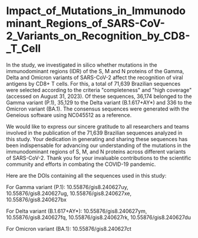 # Impact_of_Mutations_in_Immunodominant_Regions_of_SARS-CoV-2_Variants_on_Recognition_by_CD8-_T_Cell

In the study, we investigated in silico whether mutations in the immunodominant regions (IDR) of the S, M and N proteins of the Gamma, Delta and Omicron variants of SARS-CoV-2 affect the recognition of viral antigens by CD8+ T cells. For this, a total of 71,639 Brazilian sequences were selected according to the criteria "completeness" and "high coverage" (accessed on August 31, 2023). Of these sequences, 36,174 belonged to the Gamma variant (P.1), 35,129 to the Delta variant (B.1.617+AY*) and 336 to the Omicron variant (BA.1). The consensus sequences were generated with the Geneious software using NC045512 as a reference.

We would like to express our sincere gratitude to all researchers and teams involved in the publication of the 71,639 Brazilian sequences analyzed in this study.  Your dedication in generating and sharing these sequences has been indispensable for advancing our understanding of the mutations in the immunodominant regions of S, M, and N proteins across different variants of SARS-CoV-2. Thank you for your invaluable contributions to the scientific community and efforts in combating the COVID-19 pandemic.

Here are the DOIs containing all the sequences used in this study:

For Gamma variant (P.1): 10.55876/gis8.240627uy, 10.55876/gis8.240627ug, 10.55876/gis8.240627xe, 10.55876/gis8.240627bx

For Delta variant (B.1.617+AY*): 10.55876/gis8.240627ym, 10.55876/gis8.240627fq, 10.55876/gis8.240627rk, 10.55876/gis8.240627du

For Omicron variant (BA.1): 10.55876/gis8.240627ct

